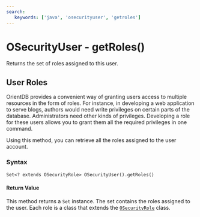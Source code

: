 ```yaml
---
search:
   keywords: ['java', 'osecurityuser', 'getroles']
---
```


# OSecurityUser - getRoles()

Returns the set of roles assigned to this user.

## User Roles

OrientDB provides a convenient way of granting users access to multiple resources in the form of roles.  For instance, in developing a web application to serve blogs, authors would need write privileges on certain parts of the database.  Administrators need other kinds of privileges.  Developing a role for these users allows you to grant them all the required privileges in one command.

Using this method, you can retrieve all the roles assigned to the user account.

### Syntax

```
Set<? extends OSecurityRole> OSecurityUser().getRoles()
```

#### Return Value

This method returns a `Set` instance.  The set contains the roles assigned to the user.  Each role is a class that extends the [`OSecurityRole`](../OSecurityRole.md) class.


